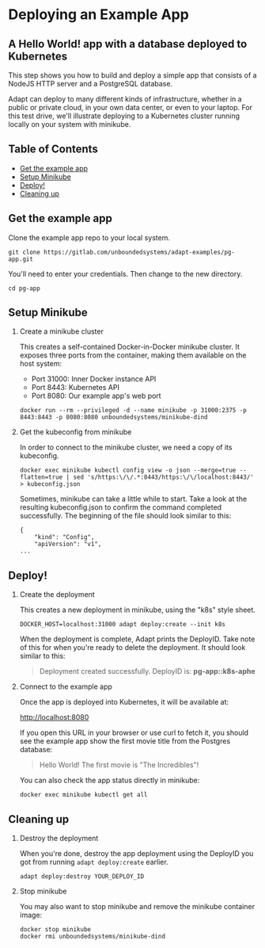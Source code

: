 # Deploying an Example App
## A Hello World! app with a database deployed to Kubernetes

This step shows you how to build and deploy a simple app that consists of
a NodeJS HTTP server and a PostgreSQL database.

Adapt can deploy to many different kinds of infrastructure, whether in a
public or private cloud, in your own data center, or even to your laptop.
For this test drive, we'll illustrate deploying to a Kubernetes cluster running
locally on your system with minikube.

<!-- START doctoc generated TOC please keep comment here to allow auto update -->
<!-- DON'T EDIT THIS SECTION, INSTEAD RE-RUN doctoc TO UPDATE -->
## Table of Contents

- [Get the example app](#get-the-example-app)
- [Setup Minikube](#setup-minikube)
- [Deploy!](#deploy)
- [Cleaning up](#cleaning-up)

<!-- END doctoc generated TOC please keep comment here to allow auto update -->

## Get the example app

Clone the example app repo to your local system.
```
git clone https://gitlab.com/unboundedsystems/adapt-examples/pg-app.git
```

You'll need to enter your credentials. Then change to the new directory.

```
cd pg-app
```

## Setup Minikube

1. Create a minikube cluster

    This creates a self-contained Docker-in-Docker minikube cluster. It
    exposes three ports from the container, making them available on the host
    system:
    * Port 31000: Inner Docker instance API
    * Port 8443: Kubernetes API
    * Port 8080: Our example app's web port

    ```
    docker run --rm --privileged -d --name minikube -p 31000:2375 -p 8443:8443 -p 8080:8080 unboundedsystems/minikube-dind
    ```

1. Get the kubeconfig from minikube

    In order to connect to the minikube cluster, we need a copy of its
    kubeconfig.
    ```
    docker exec minikube kubectl config view -o json --merge=true --flatten=true | sed 's/https:\/\/.*:8443/https:\/\/localhost:8443/' > kubeconfig.json
    ```
    Sometimes, minikube can take a little while to start. Take a look at the
    resulting kubeconfig.json to confirm the command completed successfully.
    The beginning of the file should look similar to this:
    ```
    {
        "kind": "Config",
        "apiVersion": "v1",
    ...
    ```

## Deploy!

1. Create the deployment

    This creates a new deployment in minikube, using the "k8s" style sheet.
    ```
    DOCKER_HOST=localhost:31000 adapt deploy:create --init k8s
    ```
    When the deployment is complete, Adapt prints the DeployID. Take note
    of this for when you're ready to delete the deployment. It should look
    similar to this:

    > Deployment created successfully. DeployID is: **pg-app::k8s-aphe**

1. Connect to the example app

    Once the app is deployed into Kubernetes, it will be available at:

    [http://localhost:8080](http://localhost:8080)

    If you open this URL in your browser or use curl to fetch it, you should
    see the example app show the first movie title from the Postgres database:

    > Hello World! The first movie is "The Incredibles"!

    You can also check the app status directly in minikube:
    ```
    docker exec minikube kubectl get all
    ```

## Cleaning up

1. Destroy the deployment

    When you're done, destroy the app deployment using the DeployID you got
    from running `adapt deploy:create` earlier.
    ```
    adapt deploy:destroy YOUR_DEPLOY_ID
    ```

1. Stop minikube

    You may also want to stop minikube and remove the minikube container image:
    ```
    docker stop minikube
    docker rmi unboundedsystems/minikube-dind
    ```
